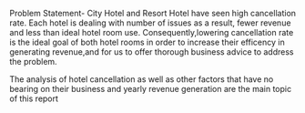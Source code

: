 Problem Statement-
City Hotel and Resort Hotel have seen high cancellation rate. Each hotel is dealing with number of issues as a result, fewer revenue and less than ideal hotel room use. Consequently,lowering cancellation rate is the ideal goal of both hotel rooms in order to increase their efficency in generating revenue,and for us to offer thorough business advice to address the problem.


The analysis of hotel cancellation as well as other factors that have no bearing on their business and yearly revenue generation are the main topic of this report
